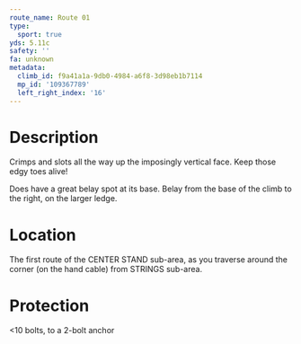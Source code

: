 ```yaml
---
route_name: Route 01
type:
  sport: true
yds: 5.11c
safety: ''
fa: unknown
metadata:
  climb_id: f9a41a1a-9db0-4984-a6f8-3d98eb1b7114
  mp_id: '109367789'
  left_right_index: '16'
---
```

# Description
Crimps and slots all the way up the imposingly vertical face.  Keep those edgy toes alive!

Does have a great belay spot at its base.  Belay from the base of the climb to the right, on the larger ledge.

# Location
The first route of the CENTER STAND sub-area, as you traverse around the corner (on the hand cable) from STRINGS sub-area.

# Protection
<10 bolts, to a 2-bolt anchor
